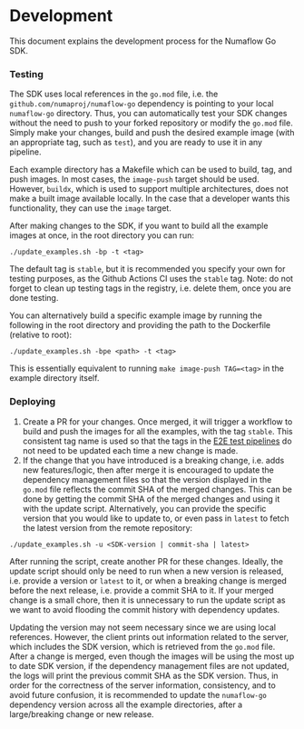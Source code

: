 # Development

This document explains the development process for the Numaflow Go SDK.


### Testing

The SDK uses local references in the `go.mod` file, i.e. the `github.com/numaproj/numaflow-go` dependency is pointing to your local
`numaflow-go` directory. Thus, you can automatically test your SDK changes without the need to push to your forked repository or modify the `go.mod` file.
Simply make your changes, build and push the desired example image (with an appropriate tag, such as `test`), and you are ready to use it in any pipeline.

Each example directory has a Makefile which can be used to build, tag, and push images. In most cases, the `image-push` target should be used.
However, `buildx`, which is used to support multiple architectures, does not make a built image available locally. In the case that a developer 
wants this functionality, they can use the `image` target.

After making changes to the SDK, if you want to build all the example images at once, in the root directory you can run:
```shell
./update_examples.sh -bp -t <tag>
```
The default tag is `stable`, but it is recommended you specify your own for testing purposes, as the Github Actions CI uses the `stable` tag. Note: do not forget to clean up testing tags
in the registry, i.e. delete them, once you are done testing.

You can alternatively build a specific example image by running the following in the root directory and providing the path to the Dockerfile (relative to root):
```shell
./update_examples.sh -bpe <path> -t <tag>
```
This is essentially equivalent to running `make image-push TAG=<tag>` in the example directory itself.

### Deploying

1. Create a PR for your changes. Once merged, it will trigger a workflow to build and push the images for all the examples, 
with the tag `stable`. This consistent tag name is used so that the tags in the [E2E test pipelines](https://github.com/numaproj/numaflow/tree/main/test) do not need to be 
updated each time a new change is made. 
2. If the change that you have introduced is a breaking change, i.e. adds new features/logic, then after merge it is encouraged to update the dependency management files so that the version 
displayed in the `go.mod` file reflects the commit SHA of the merged changes. This can be done by getting the
commit SHA of the merged changes and using it with the update script. Alternatively, you can provide the specific version that you would like to update to, or even
pass in `latest` to fetch the latest version from the remote repository:
```shell
./update_examples.sh -u <SDK-version | commit-sha | latest>
```
After running the script, create another PR for these changes. Ideally, the update script should only be need to run when a new version is released, i.e. provide a version or `latest` to it,
or when a breaking change is merged before the next release, i.e. provide a commit SHA to it. If your merged change is a small chore, then it is unnecessary to run the update script as we want to
avoid flooding the commit history with dependency updates.

Updating the version may not seem necessary since we are using local references. However, the client prints
out information related to the server, which includes the SDK version, which is retrieved from the `go.mod` file.
After a change is merged, even though the images will be using the most up to date SDK
version, if the dependency management files are not updated, the logs will print the previous commit SHA as the SDK version.
Thus, in order for the correctness of the server information, consistency, and to avoid future confusion, it is recommended 
to update the `numaflow-go` dependency version across all the example directories, after a large/breaking change or new release.
